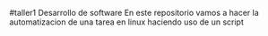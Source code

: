 #taller1 Desarrollo de software
En este repositorio vamos a hacer la automatizacion de una tarea en linux haciendo uso de un script
